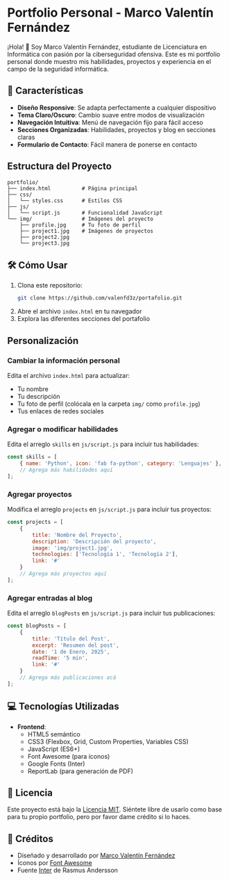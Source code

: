 # Portfolio Personal - Marco Valentín Fernández

¡Hola! 👋 Soy Marco Valentín Fernández, estudiante de Licenciatura en Informática con pasión por la ciberseguridad ofensiva. Este es mi portfolio personal donde muestro mis habilidades, proyectos y experiencia en el campo de la seguridad informática.

## 🚀 Características

- **Diseño Responsive**: Se adapta perfectamente a cualquier dispositivo
- **Tema Claro/Oscuro**: Cambio suave entre modos de visualización
- **Navegación Intuitiva**: Menú de navegación fijo para fácil acceso
- **Secciones Organizadas**: Habilidades, proyectos y blog en secciones claras
- **Formulario de Contacto**: Fácil manera de ponerse en contacto

## Estructura del Proyecto

```
portfolio/
├── index.html          # Página principal
├── css/
│   └── styles.css      # Estilos CSS
├── js/
│   └── script.js       # Funcionalidad JavaScript
└── img/                # Imágenes del proyecto
    ├── profile.jpg     # Tu foto de perfil
    ├── project1.jpg    # Imágenes de proyectos
    ├── project2.jpg
    └── project3.jpg
```

## 🛠️ Cómo Usar

1. Clona este repositorio:
   ```bash
   git clone https://github.com/valenfd3z/portafolio.git
   ```
2. Abre el archivo `index.html` en tu navegador
3. Explora las diferentes secciones del portafolio

## Personalización

### Cambiar la información personal
Edita el archivo `index.html` para actualizar:
- Tu nombre
- Tu descripción
- Tu foto de perfil (colócala en la carpeta `img/` como `profile.jpg`)
- Tus enlaces de redes sociales

### Agregar o modificar habilidades
Edita el arreglo `skills` en `js/script.js` para incluir tus habilidades:

```javascript
const skills = [
    { name: 'Python', icon: 'fab fa-python', category: 'Lenguajes' },
    // Agrega más habilidades aquí
];
```

### Agregar proyectos
Modifica el arreglo `projects` en `js/script.js` para incluir tus proyectos:

```javascript
const projects = [
    {
        title: 'Nombre del Proyecto',
        description: 'Descripción del proyecto',
        image: 'img/project1.jpg',
        technologies: ['Tecnología 1', 'Tecnología 2'],
        link: '#'
    }
    // Agrega más proyectos aquí
];
```

### Agregar entradas al blog
Edita el arreglo `blogPosts` en `js/script.js` para incluir tus publicaciones:

```javascript
const blogPosts = [
    {
        title: 'Título del Post',
        excerpt: 'Resumen del post',
        date: '1 de Enero, 2025',
        readTime: '5 min',
        link: '#'
    }
    // Agrega más publicaciones acá
];
```

## 💻 Tecnologías Utilizadas

- **Frontend**:
  - HTML5 semántico
  - CSS3 (Flexbox, Grid, Custom Properties, Variables CSS)
  - JavaScript (ES6+)
  - Font Awesome (para íconos)
  - Google Fonts (Inter)
  - ReportLab (para generación de PDF)

## 📄 Licencia

Este proyecto está bajo la [Licencia MIT](LICENSE). Siéntete libre de usarlo como base para tu propio portfolio, pero por favor dame crédito si lo haces.

## 🌟 Créditos

- Diseñado y desarrollado por [Marco Valentín Fernández](https://github.com/valenfd3z)
- Íconos por [Font Awesome](https://fontawesome.com/)
- Fuente [Inter](https://rsms.me/inter/) de Rasmus Andersson
